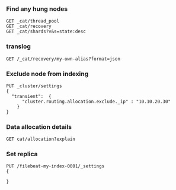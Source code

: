 ### Find any hung nodes
```
GET _cat/thread_pool
GET _cat/recovery
GET _cat/shards?v&s=state:desc
```
### translog
```
GET /_cat/recovery/my-own-alias?format=json
```

### Exclude node from indexing
```
PUT _cluster/settings
{
  "transient":  {
      "cluster.routing.allocation.exclude._ip" : "10.10.20.30"
    }
}
```
### Data allocation details
`GET cat/allocation?explain`

### Set replica
```
PUT /filebeat-my-index-0001/_settings
{
 
}
```
